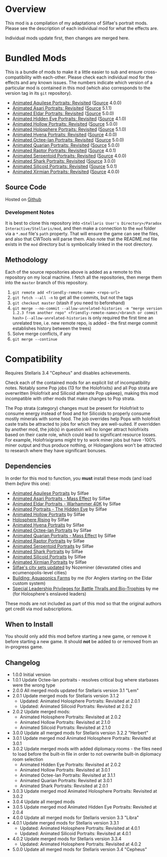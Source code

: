# Overview

This mod is a compilation of my adaptations of Silfae's portrait mods.  Please see the description of each individual mod for what the effects are.

Individual mods update first, then changes are merged here.

# Bundled Mods

This is a bundle of mods to make it a little easier to sub and ensure cross-compatibility with each-other.  Please check each individual mod for the effects and any known issues.  The numbers indicate which version of a particular mod is contained in this mod (which also corresponds to the version tag in its `git` repository).

* [Animated Aquilese Portraits: Revisited](https://steamcommunity.com/workshop/filedetails/?id=2576769521) ([Source](https://github.com/corsairmarks/romaneagles_portraits_revisited) 4.0.0)
* [Animated Asari Portraits: Revisited](https://steamcommunity.com/workshop/filedetails/?id=2581752619) ([Source](https://github.com/corsairmarks/asari_portraits_revisited) 5.1.1)
* [Animated Eldar Portraits: Revisited](https://steamcommunity.com/workshop/filedetails/?id=2581388205) ([Source](https://github.com/corsairmarks/eldar_portraits_revisited) 5.0.0)
* [Animated Hidden Eye Portraits: Revisited](https://steamcommunity.com/workshop/filedetails/?id=2585946800) ([Source](https://github.com/corsairmarks/slreptilian_portraits_revisited) 4.1.0)
* [Animated Hollow Portraits: Revisited](https://steamcommunity.com/workshop/filedetails/?id=2578037235) ([Source](https://github.com/corsairmarks/horrorworm_portraits_revisited) 5.0.0)
* [Animated Holosphere Portraits: Revisited](https://steamcommunity.com/workshop/filedetails/?id=2592592503) ([Source](https://github.com/corsairmarks/holosphere_rising_revisited) 5.1.0)
* [Animated Hyena Portraits: Revisited](https://steamcommunity.com/workshop/filedetails/?id=2576290763) ([Source](https://github.com/corsairmarks/hyenafolk_portraits_revisited) 4.0.0)
* [Animated Octee-lan Portraits: Revisited](https://steamcommunity.com/workshop/filedetails/?id=2584680339) ([Source](https://github.com/corsairmarks/octeelan_portraits_revisited) 5.0.0)
* [Animated Quarian Portraits: Revisited](https://steamcommunity.com/workshop/filedetails/?id=2583358569) ([Source](https://github.com/corsairmarks/quarian_portraits_revisited) 5.0.0)
* [Animated Raptor Portraits: Revisited](https://steamcommunity.com/workshop/filedetails/?id=2577216891) ([Source](https://github.com/corsairmarks/saurischian_portraits_revisited) 4.0.1)
* [Animated Serpentoid Portraits: Revisited](https://steamcommunity.com/workshop/filedetails/?id=2577093634) ([Source](https://github.com/corsairmarks/serpentoid_portraits_revisited) 4.0.0)
* [Animated Shark Portraits: Revisited](https://steamcommunity.com/workshop/filedetails/?id=2585030748) ([Source](https://github.com/corsairmarks/sharkanian_portraits_revisited) 3.0.0)
* [Animated Silicoid Portraits: Revisited](https://steamcommunity.com/workshop/filedetails/?id=2579736379) ([Source](https://github.com/corsairmarks/silicoid_portraits_revisited) 5.0.1)
* [Animated Xirmian Portraits: Revisited](https://steamcommunity.com/workshop/filedetails/?id=2577789863) ([Source](https://github.com/corsairmarks/xirmian_portraits_revisited) 4.0.0)

## Source Code

Hosted on [Github](https://github.com/corsairmarks/combined_silfae_revisited)

### Development Notes

It is best to clone this repository into `<Stellaris User's Directory>/Paradox Interactive/Stellaris/mod`, and then make a connection to the `mod` folder via a `*.mod` file's `path` property.  That will ensure the game can see the files, and also that CWTools will parse them.  Also note that the README.md file exists in the `mod` directory but is symbolically linked in the root directory.

## Methodology

Each of the source repositories above is added as a remote to this repository on my local machine.  I fetch all the repositories, then merge them into the `master` branch of this repository.

1. `git remote add <friendly-remote-name> <repo-url>`
2. `git fetch --all -n` to get all the commits, but not the tags
3. `git checkout master` (stash if you need to beforehand)
4. `git merge --no-commit --allow-unrelated-histories -m "merge version 1.2.3 from another repo" <friendly-remote-name>/<branch or commit hash>` (`--allow-unrelated-histories` is only required the first time an unrelated tree, i.e. new remote repo, is added - the first merge commit establishes history between the trees)
5. Solve merge conflicts, if any
6. `git merge --continue`

# Compatibility

Requires Stellaris 3.4 "Cepheus" and disables achievements.

Check each of the contained mods for an explicit list of incompatibility notes.  Notably some Pop jobs (13 for the Holofrixits) and all Pop strata are overwritten (Holofrixit and Silicoid alternate Pop upkeep), making this mod incompatible with other mods that make changes to Pop strata.

The Pop strata (category) changes must be present for Holofrixit to consume energy instead of food and for Silicoids to properly consume mostly minerals with some food.  The job overrides help Pops with holofrixit caste traits be attracted to jobs for which they are well-suited.  If overridden by another mod, the job(s) in question will no longer attract holofrixits based on their caste role, which could lead to significant resource losses.  For example, Holofrixigrams might try to work miner jobs but have -100% miner output and thus produce nothing, or Hologanglions won't be attracted to research where they have significant bonuses.

## Dependencies

In order for this mod to function, you **must** install these mods (and load them _before_ this one):

* [Animated Aquilese Portraits](https://steamcommunity.com/workshop/filedetails/?id=910576007) by Silfae
* [Animated Asari Portraits - Mass Effect](https://steamcommunity.com/workshop/filedetails/?id=707779361) by Silfae
* [Animated Eldar Portraits - Warhammer 40K](https://steamcommunity.com/workshop/filedetails/?id=707415339) by Silfae
* [Animated Portraits - The Hidden Eye](https://steamcommunity.com/workshop/filedetails/?id=1168459329) by Silfae
* [Animated Hollow Portraits](https://steamcommunity.com/workshop/filedetails/?id=902526212) by Silfae
* [Holosphere Rising](https://steamcommunity.com/workshop/filedetails/?id=868965217) by Silfae
* [Animated Hyena Portraits](https://steamcommunity.com/workshop/filedetails/?id=1126014321) by Silfae
* [Animated Octee-lan Portraits](https://steamcommunity.com/workshop/filedetails/?id=929140455) by Silfae
* [Animated Quarian Portraits - Mass Effect](https://steamcommunity.com/workshop/filedetails/?id=708669421) by Silfae
* [Animated Raptor Portraits](https://steamcommunity.com/workshop/filedetails/?id=872596925) by Silfae
* [Animated Serpentoid Portraits](https://steamcommunity.com/workshop/filedetails/?id=861800679) by Silfae
* [Animated Shark Portraits](url=https://steamcommunity.com/workshop/filedetails/?id=1098915405) by Silfae
* [Animated Silicoid Portraits](https://steamcommunity.com/workshop/filedetails/?id=1160316076) by Silfae
* [Animated Xirmian Portraits](https://steamcommunity.com/workshop/filedetails/?id=881118424) by Silfae
* [Silfae's city sets updated](https://steamcommunity.com/workshop/filedetails/?id=2247427791) by Nozeminer (devastated cities and ecumenopolis-level cities)
* [Building: Aquaponics Farms](https://steamcommunity.com/workshop/filedetails/?id=2768297949) by me (for Anglers starting on the Eldar custom system)
* [Special Leadership Privileges for Battle Thralls and Bio-Trophies](https://steamcommunity.com/workshop/filedetails/?id=2496357447) by me (for Holosphere's enslaved leaders)

These mods are not included as part of this mod so that the original authors get credit via mod subscriptions.

## When to Install

You should only add this mod before starting a new game, or remove it before starting a new game.  It should **not** be added to or removed from an in-progress game.

## Changelog

* 1.0.0 Initial version
* 1.0.1 Update Octee-lan portraits - resolves critical bug where starbases were the wrong type
* 2.0.0 All merged mods updated for Stellaris version 3.1 "Lem"
* 2.0.1 Update merged mods for Stellaris version 3.1.2
    * Updated: Animated Holosphere Portraits: Revisited at 2.0.1
    * Updated: Animated Silicoid Portraits: Revisited at 2.0.2
* 2.0.2 Update merged mods:
    * Animated Holosphere Portraits: Revisited at 2.0.2
    * Animated Hollow Portraits: Revisited at 2.1.0
    * Animated Silicoid Portraits: Revisited at 2.1.0
* 3.0.0 Update all merged mods for Stellaris version 3.2.2 "Herbert"
* 3.0.1 Update merged mod Animated Holosphere Portraits: Revisited at 3.0.1
* 3.0.2 Update merged mods with added diplomacy rooms - the files need to load before the built-in file in order to not overwrite built-in diplomacy room selection
    * Animated Hidden Eye Portraits: Revisited at 2.0.2
    * Animated Hollow Portraits: Revisited at 3.0.1
    * Animated Octee-lan Portraits: Revisited at 3.1.1
    * Animated Quarian Portraits: Revisited at 3.0.1
    * Animated Shark Portraits: Revisited at 2.0.1
* 3.0.3 Update merged mod Animated Holosphere Portraits: Revisited at 3.0.2
* 3.0.4 Update all merged mods
* 3.0.5 Update merged mod Animated Hidden Eye Portraits: Revisited at 2.0.4
* 4.0.0 Update all merged mods for Stellaris version 3.3 "Libra"
* 4.0.1 Update merged mods for Stellaris version 3.3.1
    * Updated: Animated Holosphere Portraits: Revisited at 4.0.1
    * Updated: Animated Silicoid Portraits: Revisited at 4.0.1
* 4.0.2 Update merged mods for Stellaris version 3.3.4
    * Updated: Animated Holosphere Portraits: Revisited at 4.0.2
* 5.0.0 Update all merged mods for Stellaris version 3.4 "Cepheus"